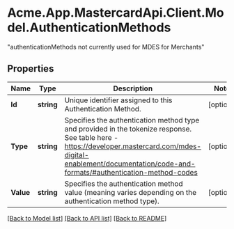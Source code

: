 # Acme.App.MastercardApi.Client.Model.AuthenticationMethods
\"authenticationMethods not currently used for MDES for Merchants\" 

## Properties

Name | Type | Description | Notes
------------ | ------------- | ------------- | -------------
**Id** | **string** | Unique identifier assigned to this Authentication Method.  | [optional] 
**Type** | **string** | Specifies the authentication method type and provided in the tokenize response.  See table here - https://developer.mastercard.com/mdes-digital-enablement/documentation/code-and-formats/#authentication-method-codes  | [optional] 
**Value** | **string** | Specifies the authentication method value (meaning varies depending on the authentication method type).  | [optional] 

[[Back to Model list]](../README.md#documentation-for-models) [[Back to API list]](../README.md#documentation-for-api-endpoints) [[Back to README]](../README.md)

